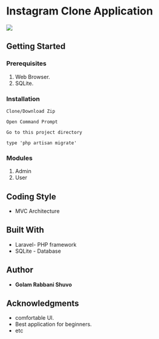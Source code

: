 # Instagram Clone Application

![](https://media.giphy.com/media/4ZNbX6XIzuA8O85zRm/giphy.gif)

## Getting Started

### Prerequisites

1. Web Browser.
2. SQLite.

### Installation

```
Clone/Download Zip
```
```
Open Command Prompt
```
```
Go to this project directory 
```
```
type 'php artisan migrate'
````

### Modules

1. Admin
2. User


## Coding Style

* MVC Architecture

## Built With
* Laravel- PHP framework
* SQLite - Database

## Author

* **Golam Rabbani Shuvo** 


## Acknowledgments

* comfortable UI.
* Best application for beginners.
* etc
